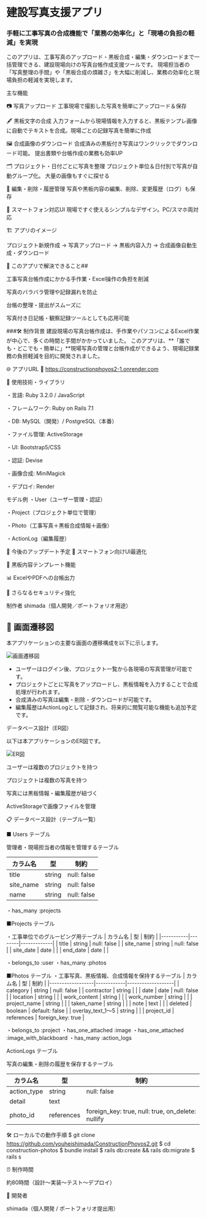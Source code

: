 # 建設写真支援アプリ

### 手軽に工事写真の合成機能で「業務の効率化」と「現場の負担の軽減」を実現

このアプリは、工事写真のアップロード・黒板合成・編集・ダウンロードまで一括管理できる、建設現場向けの写真台帳作成支援ツールです。
現場担当者の「写真整理の手間」や「黒板合成の煩雑さ」を大幅に削減し、業務の効率化と現場負担の軽減を実現します。

主な機能

📷 写真アップロード
   工事現場で撮影した写真を簡単にアップロード＆保存

🖋️ 黒板文字の合成
   入力フォームから現場情報を入力すると、黒板テンプレ画像に自動でテキストを合成。現場ごとの記録写真を簡単に作成
   
🖼️ 合成画像のダウンロード
  合成済みの黒板付き写真はワンクリックでダウンロード可能。
  提出書類や台帳作成の業務も効率UP

🗂️ プロジェクト・日付ごとに写真を整理
プロジェクト単位＆日付別で写真が自動グループ化。
大量の画像もすぐに探せる

📝 編集・削除・履歴管理
写真や黒板内容の編集、削除、変更履歴（ログ）も保存

📱 スマートフォン対応UI
現場ですぐ使えるシンプルなデザイン。PC/スマホ両対応

🏗️ アプリのイメージ

プロジェクト新規作成 → 写真アップロード → 黒板内容入力 → 合成画像自動生成・ダウンロード


🎯 このアプリで解決できること##

工事写真台帳作成にかかる手作業・Excel操作の負担を削減

写真のバラバラ管理や記録漏れを防止

台帳の整理・提出がスムーズに

写真付き日記帳・観察記録ツールとしても応用可能

###🛠️ 制作背景
 建設現場の写真台帳作成は、手作業やパソコンによるExcel作業が中心で、多くの時間と手間がかかっていました。
このアプリは、**「誰でも・どこでも・簡単に」**現場写真の管理と台帳作成ができるよう、現場記録業務の負担軽減を目的に開発されました。

🌐 アプリURL
 🔗 https://constructionphoyos2-1.onrender.com

🧱 使用技術・ライブラリ

・言語: Ruby 3.2.0 / JavaScript

・フレームワーク: Ruby on Rails 7.1

・DB: MySQL（開発）/ PostgreSQL（本番）

・ファイル管理: ActiveStorage

・UI: Bootstrap5/CSS

・認証: Devise

・画像合成: MiniMagick

・デプロイ: Render

モデル例
・User（ユーザー管理・認証）

・Project（プロジェクト単位で管理）

・Photo（工事写真＋黒板合成情報＋画像）

・ActionLog（編集履歴）

🚀 今後のアップデート予定
📱 スマートフォン向けUI最適化

📝 黒板内容テンプレート機能

📊 ExcelやPDFへの台帳出力

🔐 さらなるセキュリティ強化

制作者
shimada（個人開発／ポートフォリオ用途）

## 🧭 画面遷移図

本アプリケーションの主要な画面の遷移構成を以下に示します。

![画面遷移図](https://gyazo.com/7cc657e81ca4f6e584c4bcdbbdfdf26c/raw)

- ユーザーはログイン後、プロジェクト一覧から各現場の写真管理が可能です。
- プロジェクトごとに写真をアップロードし、黒板情報を入力することで合成処理が行われます。
- 合成済みの写真は編集・削除・ダウンロードが可能です。
- 編集履歴はActionLogとして記録され、将来的に閲覧可能な機能も追加予定です。

データベース設計（ER図）

以下は本アプリケーションのER図です。

![ER図](https://gyazo.com/8488fa9eb08a09639360788814f2918c/raw)


ユーザーは複数のプロジェクトを持つ

プロジェクトは複数の写真を持つ

写真には黒板情報・編集履歴が紐づく

ActiveStorageで画像ファイルを管理


📋 データベース設計（テーブル一覧）

■ Users テーブル

管理者・現場担当者の情報を管理するテーブル

| カラム名     | 型     | 制約        |
|-----------|--------|-------------|
| title     | string | null: false |
| site_name | string | null: false |
| name      | string | null: false |
・has_many :projects

■Projects テーブル

・工事単位でのグルーピング用テーブル
| カラム名     | 型     | 制約        |
|-----------|--------|-------------|
| title     | string | null: false |
| site_name | string | null: false |
| site_date | date   |             |
| end_date  | date   |             |

・belongs_to :user
・has_many :photos

■Photos テーブル
・工事写真、黒板情報、合成情報を保持するテーブル
| カラム名            | 型         | 制約              |
|------------------|------------|-------------------|
| category         | string     | null: false       |
| contractor       | string     |                   |
| date             | date       | null: false       |
| location         | string     |                   |
| work_content     | string     |                   |
| work_number      | string     |                   |
| project_name     | string     |                   |
| taken_name       | string     |                   |
| note             | text       |                   |
| deleted          | boolean    | default: false    |
| overlay_text_1～5 | string     |                   |
| project_id       | references | foreign_key: true |

・belongs_to :project
・has_one_attached :image
・has_one_attached :image_with_blackboard
・has_many :action_logs

ActionLogs テーブル

写真の編集・削除の履歴を保存するテーブル

| カラム名       | 型         | 制約                                              |
|-------------|------------|---------------------------------------------------|
| action_type | string     | null: false                                       |
| detail      | text       |                                                   |
| photo_id    | references | foreign_key: true, null: true, on_delete: nullify |

🛠️ ローカルでの動作手順
$ git clone https://github.com/youheishimada/ConstructionPhoyos2.git
$ cd construction-photos
$ bundle install
$ rails db:create && rails db:migrate
$ rails s

⏰ 制作時間

約80時間（設計〜実装〜テスト〜デプロイ）

👤 開発者

shimada（個人開発 / ポートフォリオ提出用）